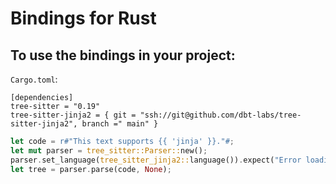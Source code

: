 # Bindings for Rust

## To use the bindings in your project:

`Cargo.toml`:

```
[dependencies]
tree-sitter = "0.19"
tree-sitter-jinja2 = { git = "ssh://git@github.com/dbt-labs/tree-sitter-jinja2", branch =" main" }
```

```rust
let code = r#"This text supports {{ 'jinja' }}."#;
let mut parser = tree_sitter::Parser::new();
parser.set_language(tree_sitter_jinja2::language()).expect("Error loading jinja2 grammar");
let tree = parser.parse(code, None);
```
